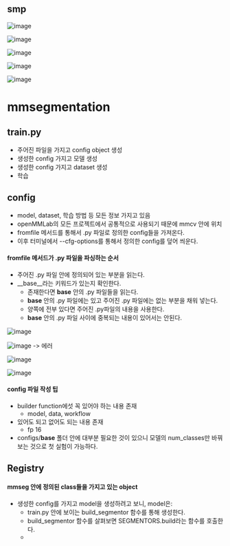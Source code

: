 ## smp
![image](https://user-images.githubusercontent.com/63588046/166614636-42b8aeb4-e6c1-45b1-bac2-863dd1f170a1.png)

![image](https://user-images.githubusercontent.com/63588046/166614646-08543026-867f-407c-9d7b-7ef86787f9b1.png)

![image](https://user-images.githubusercontent.com/63588046/166614663-bb728f4d-c12a-4c3e-9f1c-cb8c012fac7e.png)

![image](https://user-images.githubusercontent.com/63588046/166615029-d5c85dcc-4b93-45d8-8bef-93b38e19ad42.png)

![image](https://user-images.githubusercontent.com/63588046/166615067-836a5def-9dce-4071-82cd-5fccea443093.png)



# mmsegmentation

## train.py
* 주어진 파일을 가지고 config object 생성
* 생성한 config 가지고 모델 생성
* 생성한 config 가지고 dataset 생성
* 학습

## config
* model, dataset, 학습 방법 등 모든 정보 가지고 있음
* openMMLab의 모든 프로젝트에서 공통적으로 사용되기 때문에 mmcv 안에 위치
* fromfile 메서드를 통해서 .py 파일로 정의한 config들을 가져온다.
* 이후 터미널에서 --cfg-options를 통해서 정의한 config를 덮어 씌운다.

#### fromfile 메서드가 .py 파일을 파싱하는 순서
* 주어진 .py 파일 안에 정의되어 있는 부분을 읽는다.
* __base__라는 키워드가 있는지 확인한다.
    * 존재한다면 __base__ 안의 .py 파일들을 읽는다.
    * __base__ 안의 .py 파일에는 있고 주어진 .py 파일에는 없는 부분을 채워 넣는다.
    * 양쪽에 전부 있다면 주어진 .py파일의 내용을 사용한다.
    * __base__ 안의 .py 파일 사이에 중복되는 내용이 있어서는 안된다.

![image](https://user-images.githubusercontent.com/63588046/167047832-f6b99cf9-420f-42f9-aa58-382e99e4a70f.png)

![image](https://user-images.githubusercontent.com/63588046/167047865-ca0fede9-ba9a-43c3-a5be-8ca31656ed94.png)
-> 에러

![image](https://user-images.githubusercontent.com/63588046/167048002-b9c598d9-20d5-41f9-841f-5bda0b3285b8.png)

![image](https://user-images.githubusercontent.com/63588046/167048069-16f1f70f-f0da-477c-bff5-36b4ac5a152e.png)

#### config 파일 작성 팁
* builder function에섯 꼭 있어야 하는 내용 존재
    * model, data, workflow
* 있어도 되고 없어도 되는 내용 존재
    * fp 16
* configs/__base__ 폴더 안에 대부분 필요한 것이 있으니 모델의 num_classes만 바꿔보는 것으로 첫 실험이 가능하다.



## Registry
#### mmseg 안에 정의된 class들을 가지고 있는 object
* 생성한 config를 가지고 model을 생성하려고 보니, model은:
    * train.py 안에 보이는 build_segmentor 함수를 통해 생성한다.
    * build_segmentor 함수를 살펴보면 SEGMENTORS.build라는 함수를 호출한다.
    * 






